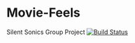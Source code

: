 # Movie-Feels
Silent Sonics Group Project
[![Build Status](https://travis-ci.org/ovieh/Movie-Feels.svg?branch=master)](https://travis-ci.org/ovieh/Movie-Feels)
